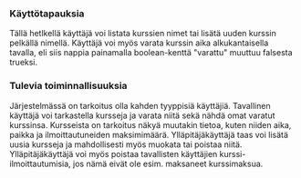 ### Käyttötapauksia
Tällä hetlkellä käyttäjä voi listata kurssien nimet tai lisätä uuden kurssin pelkällä nimellä. Käyttäjä voi myös varata kurssin aika alkukantaisella tavalla, eli siis nappia painamalla boolean-kenttä "varattu" muuttuu falsesta trueksi.

### Tulevia toiminnallisuuksia
Järjestelmässä on tarkoitus olla kahden tyyppisiä käyttäjiä. Tavallinen käyttäjä voi tarkastella kursseja ja varata niitä sekä nähdä omat varatut kurssinsa. Kursseista on tarkoitus näkyä muutakin tietoa, kuten niiden aika, paikka ja ilmoittautuneiden maksimimäärä. Ylläpitäjäkäyttäjä taas voi lisätä uusia kursseja ja mahdollisesti myös muokata tai poistaa niitä. Ylläpitäjäkäyttäjä voi myös poistaa tavallisten käyttäjien kurssi-ilmoittautumisia, jos nämä eivät ole esim. maksaneet kurssimaksua.
